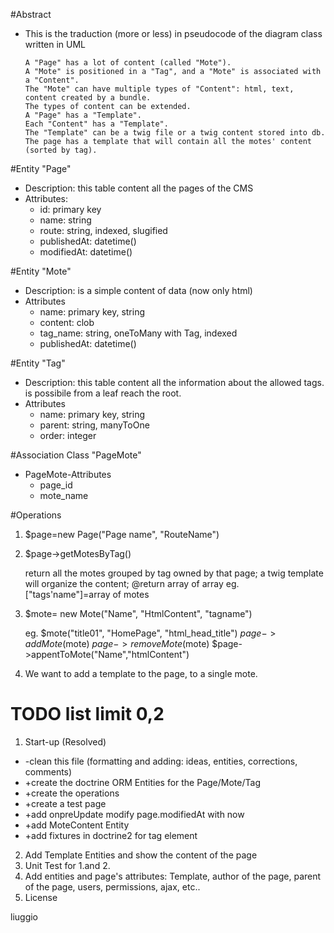 #Abstract
* This is the traduction (more or less) in pseudocode of the diagram class written in UML
    
      A "Page" has a lot of content (called "Mote").
      A "Mote" is positioned in a "Tag", and a "Mote" is associated with a "Content".
      The "Mote" can have multiple types of "Content": html, text, content created by a bundle. 
      The types of content can be extended.
      A "Page" has a "Template".
      Each "Content" has a "Template". 
      The "Template" can be a twig file or a twig content stored into db.
      The page has a template that will contain all the motes' content (sorted by tag).
 
#Entity "Page"
 * Description: this table content all the pages of the CMS 
 * Attributes:
   * id: primary key  
   * name: string 
   * route: string, indexed, slugified
   * publishedAt: datetime()
   * modifiedAt: datetime()

#Entity "Mote"
 * Description: is a simple content of data (now only html)
 * Attributes
   * name: primary key, string 
   * content: clob
   * tag_name: string, oneToMany with Tag, indexed
   * publishedAt: datetime()

#Entity "Tag"
 * Description: this table content all the information about the allowed tags. is possibile from a leaf reach the root.
 * Attributes
   * name: primary key, string
   * parent: string, manyToOne
   * order: integer

#Association Class "PageMote"
 * PageMote-Attributes
   * page_id
   * mote_name

#Operations

 1. $page=new Page("Page name", "RouteName")
 2. $page->getMotesByTag()
     
      return all the motes grouped by tag owned by that page;
      a twig template will organize the content;
      @return array of array eg.  ["tags'name"]=array of motes

 3. $mote= new Mote("Name", "HtmlContent", "tagname")

     eg. $mote("title01", "HomePage", "html_head_title")
     $page->addMote($mote)
     $page->removeMote($mote)
     $page->appentToMote("Name","htmlContent")
   
4. We want to add a template to the page, to a single mote. 
   
# TODO list limit 0,2
 1. Start-up (Resolved)
   * -clean this file (formatting and adding: ideas, entities, corrections, comments)  
   * +create the doctrine ORM Entities for the Page/Mote/Tag
   * +create the operations
   * +create a test page
   * +add onpreUpdate modify page.modifiedAt with now
   * +add MoteContent Entity
   * +add fixtures in doctrine2 for tag element
 2. Add Template Entities and show the content of the page
 3. Unit Test for 1.and 2.
 3. Add entities and page's attributes: Template, author of the page, parent of the page, users, permissions, ajax, etc..
 4. License
 
 
 
 

 liuggio